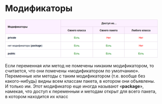 # Модификаторы

![Модификаторы](<.gitbook/assets/изображение (1).png>)

Если переменная или метод не помечены никаким модификатором, то считается, что они помечены «модификатором по умолчанию». Переменные или методы с таким модификатором (т.е. вообще без какого-нибудь) видны всем классам пакета, в котором они объявлены. И только им. Этот модификатор еще иногда называют «**package**», намекая, что доступ к переменным и методам открыт для всего пакета, в котором находится их класс
